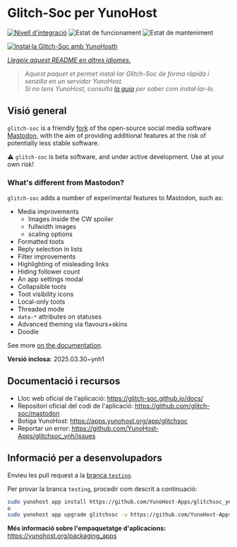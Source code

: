 <!--
N.B.: Aquest README ha estat generat automàticament per <https://github.com/YunoHost/apps/tree/master/tools/readme_generator>
NO s'ha de modificar manualment.
-->

# Glitch-Soc per YunoHost

[![Nivell d'integració](https://apps.yunohost.org/badge/integration/glitchsoc)](https://ci-apps.yunohost.org/ci/apps/glitchsoc/)
![Estat de funcionament](https://apps.yunohost.org/badge/state/glitchsoc)
![Estat de manteniment](https://apps.yunohost.org/badge/maintained/glitchsoc)

[![Instal·la Glitch-Soc amb YunoHosth](https://install-app.yunohost.org/install-with-yunohost.svg)](https://install-app.yunohost.org/?app=glitchsoc)

*[Llegeix aquest README en altres idiomes.](./ALL_README.md)*

> *Aquest paquet et permet instal·lar Glitch-Soc de forma ràpida i senzilla en un servidor YunoHost.*  
> *Si no tens YunoHost, consulta [la guia](https://yunohost.org/install) per saber com instal·lar-lo.*

## Visió general

`glitch-soc` is a friendly [fork](https://en.wikipedia.org/wiki/Fork_(software_development)) of the open-source social media software [Mastodon](https://joinmastodon.org/), with the aim of providing additional features at the risk of potentially less stable software.

⚠️ `glitch-soc` is beta software, and under active development. Use at your own risk!

###  What's different from Mastodon?

`glitch-soc` adds a number of experimental features to Mastodon, such as:

- Media improvements
  - Images inside the CW spoiler
  - fullwidth images
  - scaling options
- Formatted toots
- Reply selection in lists
- Filter improvements
- Highlighting of misleading links
- Hiding follower count
- An app settings modal
- Collapsible toots
- Toot visibility icons
- Local-only toots
- Threaded mode
- `data-*` attributes on statuses
- Advanced theming via flavours+skins
- Doodle

See more [on the documentation](https://glitch-soc.github.io/docs/).


**Versió inclosa:** 2025.03.30~ynh1
## Documentació i recursos

- Lloc web oficial de l'aplicació: <https://glitch-soc.github.io/docs/>
- Repositori oficial del codi de l'aplicació: <https://github.com/glitch-soc/mastodon>
- Botiga YunoHost: <https://apps.yunohost.org/app/glitchsoc>
- Reportar un error: <https://github.com/YunoHost-Apps/glitchsoc_ynh/issues>

## Informació per a desenvolupadors

Envieu les pull request a la [branca `testing`](https://github.com/YunoHost-Apps/glitchsoc_ynh/tree/testing).

Per provar la branca `testing`, procedir com descrit a continuació:

```bash
sudo yunohost app install https://github.com/YunoHost-Apps/glitchsoc_ynh/tree/testing --debug
o
sudo yunohost app upgrade glitchsoc -u https://github.com/YunoHost-Apps/glitchsoc_ynh/tree/testing --debug
```

**Més informació sobre l'empaquetatge d'aplicacions:** <https://yunohost.org/packaging_apps>

